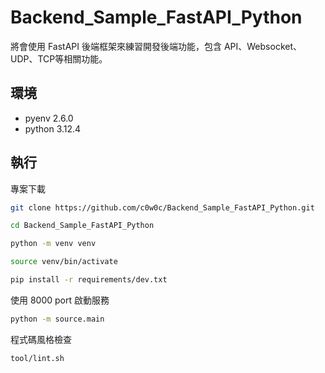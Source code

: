 # Backend_Sample_FastAPI_Python

將會使用 FastAPI 後端框架來練習開發後端功能，包含 API、Websocket、UDP、TCP等相關功能。

## 環境

- pyenv 2.6.0
- python 3.12.4

## 執行

專案下載

```bash
git clone https://github.com/c0w0c/Backend_Sample_FastAPI_Python.git

cd Backend_Sample_FastAPI_Python

python -m venv venv

source venv/bin/activate

pip install -r requirements/dev.txt
```

使用 8000 port 啟動服務

```bash
python -m source.main
```

程式碼風格檢查

```bash
tool/lint.sh
```